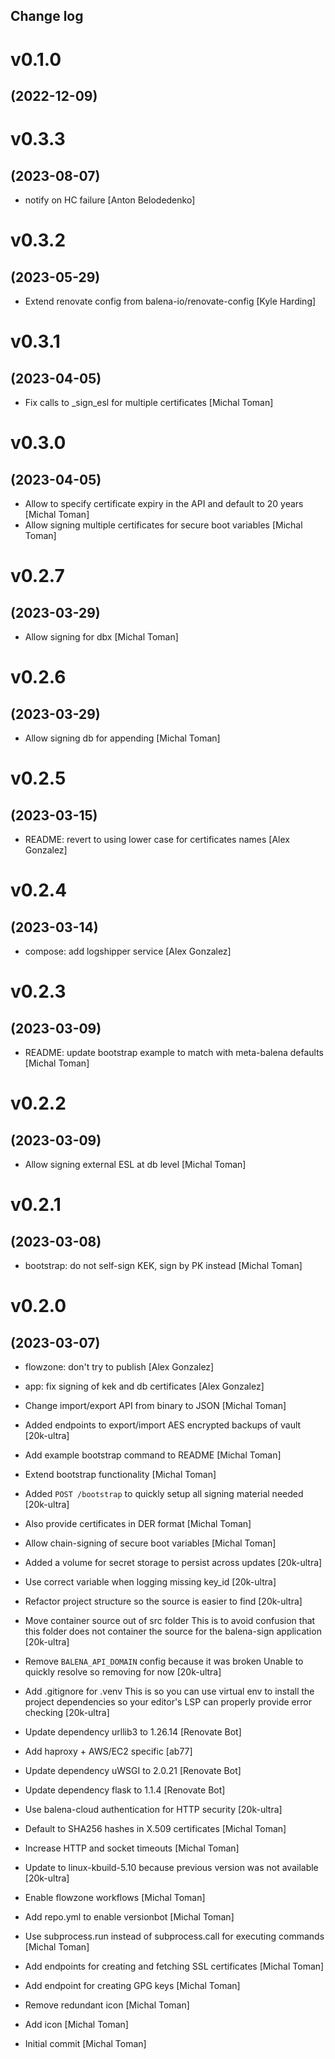 Change log
-----------

# v0.1.0
## (2022-12-09)

# v0.3.3
## (2023-08-07)

* notify on HC failure [Anton Belodedenko]

# v0.3.2
## (2023-05-29)

* Extend renovate config from balena-io/renovate-config [Kyle Harding]

# v0.3.1
## (2023-04-05)

* Fix calls to _sign_esl for multiple certificates [Michal Toman]

# v0.3.0
## (2023-04-05)

* Allow to specify certificate expiry in the API and default to 20 years [Michal Toman]
* Allow signing multiple certificates for secure boot variables [Michal Toman]

# v0.2.7
## (2023-03-29)

* Allow signing for dbx [Michal Toman]

# v0.2.6
## (2023-03-29)

* Allow signing db for appending [Michal Toman]

# v0.2.5
## (2023-03-15)

* README: revert to using lower case for certificates names [Alex Gonzalez]

# v0.2.4
## (2023-03-14)

* compose: add logshipper service [Alex Gonzalez]

# v0.2.3
## (2023-03-09)

* README: update bootstrap example to match with meta-balena defaults [Michal Toman]

# v0.2.2
## (2023-03-09)

* Allow signing external ESL at db level [Michal Toman]

# v0.2.1
## (2023-03-08)

* bootstrap: do not self-sign KEK, sign by PK instead [Michal Toman]

# v0.2.0
## (2023-03-07)

* flowzone: don't try to publish [Alex Gonzalez]
* app: fix signing of kek and db certificates [Alex Gonzalez]
* Change import/export API from binary to JSON [Michal Toman]
* Added endpoints to export/import AES encrypted backups of vault [20k-ultra]
* Add example bootstrap command to README [Michal Toman]
* Extend bootstrap functionality [Michal Toman]
* Added `POST /bootstrap` to quickly setup all signing material needed [20k-ultra]
* Also provide certificates in DER format [Michal Toman]
* Allow chain-signing of secure boot variables [Michal Toman]
* Added a volume for secret storage to persist across updates [20k-ultra]
* Use correct variable when logging missing key_id [20k-ultra]
* Refactor project structure so the source is easier to find [20k-ultra]
* Move container source out of src folder This is to avoid confusion that this folder does not container the source for the balena-sign application [20k-ultra]
* Remove `BALENA_API_DOMAIN` config because it was broken Unable to quickly resolve so removing for now [20k-ultra]
* Add .gitignore for .venv This is so you can use virtual env to install the project dependencies so your editor's LSP can properly provide error checking [20k-ultra]
* Update dependency urllib3 to 1.26.14 [Renovate Bot]
* Add haproxy + AWS/EC2 specific [ab77]
* Update dependency uWSGI to 2.0.21 [Renovate Bot]
* Update dependency flask to 1.1.4 [Renovate Bot]
* Use balena-cloud authentication for HTTP security [20k-ultra]
* Default to SHA256 hashes in X.509 certificates [Michal Toman]
* Increase HTTP and socket timeouts [Michal Toman]
* Update to linux-kbuild-5.10 because previous version was not available [20k-ultra]

* Enable flowzone workflows [Michal Toman]
* Add repo.yml to enable versionbot [Michal Toman]
* Use subprocess.run instead of subprocess.call for executing commands [Michal Toman]
* Add endpoints for creating and fetching SSL certificates [Michal Toman]
* Add endpoint for creating GPG keys [Michal Toman]
* Remove redundant icon [Michal Toman]
* Add icon [Michal Toman]
* Initial commit [Michal Toman]
